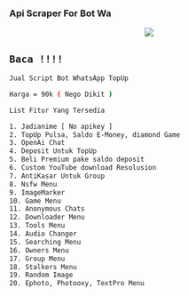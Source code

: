 ### Api Scraper For Bot Wa
<p align="center">
<img src="https://i.imgur.com/cvqoK7l.jpg" />
</p>
<p align="center">


## `Baca !!!!`
```bash
Jual Script Bot WhatsApp TopUp

Harga = 90k ( Nego Dikit )

List Fitur Yang Tersedia 

1. Jadianime [ No apikey ]
2. TopUp Pulsa, Saldo E-Money, diamond Game
3. OpenAi Chat
4. Deposit Untuk TopUp
5. Beli Premium pake saldo deposit
6. Custom YouTube download Resolusion
7. AntiKasar Untuk Group
8. Nsfw Menu
9. ImageMarker
10. Game Menu
11. Anonymous Chats
12. Downloader Menu
13. Tools Menu
14. Audio Changer
15. Searching Menu
16. Owners Menu
17. Group Menu
18. Stalkers Menu
19. Random Image
20. Ephoto, Photooxy, TextPro Menu
```
